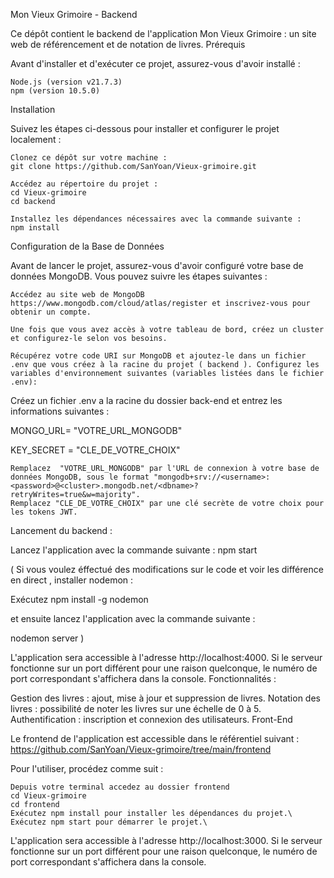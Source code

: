 Mon Vieux Grimoire - Backend

Ce dépôt contient le backend de l'application Mon Vieux Grimoire : un site web de référencement et de notation de livres.
Prérequis

Avant d'installer et d'exécuter ce projet, assurez-vous d'avoir installé :

    Node.js (version v21.7.3)
    npm (version 10.5.0)

Installation

Suivez les étapes ci-dessous pour installer et configurer le projet localement :

    Clonez ce dépôt sur votre machine :
    git clone https://github.com/SanYoan/Vieux-grimoire.git

    Accédez au répertoire du projet :
    cd Vieux-grimoire
    cd backend

    Installez les dépendances nécessaires avec la commande suivante :
    npm install

Configuration de la Base de Données

Avant de lancer le projet, assurez-vous d'avoir configuré votre base de données MongoDB. Vous pouvez suivre les étapes suivantes :

    Accédez au site web de MongoDB https://www.mongodb.com/cloud/atlas/register et inscrivez-vous pour obtenir un compte.

    Une fois que vous avez accès à votre tableau de bord, créez un cluster et configurez-le selon vos besoins.

    Récupérez votre code URI sur MongoDB et ajoutez-le dans un fichier .env que vous créez à la racine du projet ( backend ). Configurez les variables d'environnement suivantes (variables listées dans le fichier .env):
Créez un fichier .env a la racine du dossier back-end et entrez les informations suivantes :

MONGO_URL=   "VOTRE_URL_MONGODB"

KEY_SECRET = "CLE_DE_VOTRE_CHOIX"

  
    Remplacez  "VOTRE_URL_MONGODB" par l'URL de connexion à votre base de données MongoDB, sous le format "mongodb+srv://<username>:<password>@<cluster>.mongodb.net/<dbname>?retryWrites=true&w=majority".
    Remplacez "CLE_DE_VOTRE_CHOIX" par une clé secrète de votre choix pour les tokens JWT.

Lancement du backend :

Lancez l'application avec la commande suivante :
npm start

( Si vous voulez éffectué des modifications sur le code et voir les différence en direct , installer nodemon : 

Exécutez npm install -g nodemon

et ensuite lancez l'application avec la commande suivante : 

nodemon server 
)

L'application sera accessible à l'adresse http://localhost:4000. Si le serveur fonctionne sur un port différent pour une raison quelconque, le numéro de port correspondant s'affichera dans la console.
Fonctionnalités :

Gestion des livres : ajout, mise à jour et suppression de livres.
Notation des livres : possibilité de noter les livres sur une échelle de 0 à 5.
Authentification : inscription et connexion des utilisateurs.
Front-End

Le frontend de l'application est accessible dans le référentiel suivant :
https://github.com/SanYoan/Vieux-grimoire/tree/main/frontend

Pour l'utiliser, procédez comme suit :

    Depuis votre terminal accedez au dossier frontend 
    cd Vieux-grimoire
    cd frontend
    Exécutez npm install pour installer les dépendances du projet.\
    Exécutez npm start pour démarrer le projet.\

L'application sera accessible à l'adresse http://localhost:3000. Si le serveur fonctionne sur un port différent pour une raison quelconque, le numéro de port correspondant s'affichera dans la console.
